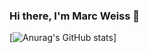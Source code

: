 ### Hi there, I'm Marc Weiss 👋

[![Anurag's GitHub stats](https://github-readme-stats.vercel.app/api?username=maarcweiss)]
